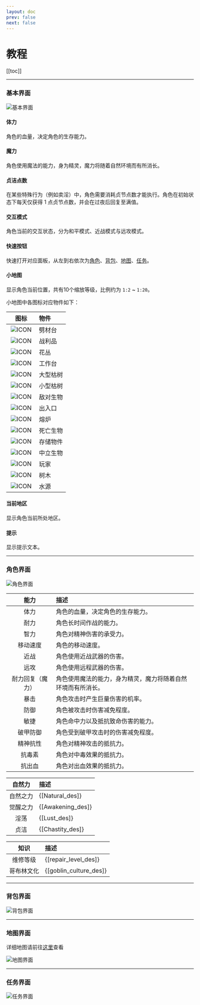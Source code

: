 ```yaml
---
layout: doc
prev: false
next: false
---
```


# 教程

[[toc]]

---

### 基本界面

![基本界面](/img/tutorial/8fa1cd5c98911955.png)

#### 体力

角色的血量，决定角色的生存能力。

#### 魔力

角色使用魔法的能力，身为精灵，魔力将随着自然环境而有所消长。

#### 贞洁点数

在某些特殊行为（例如卖淫）中，角色需要消耗贞节点数才能执行。角色在初始状态下每天仅获得 1 点贞节点数，并会在过夜后回复至满值。

#### 交互模式

角色当前的交互状态，分为和平模式、近战模式与远攻模式。

#### 快速按钮

快速打开对应面板，从左到右依次为[角色](#角色界面)、[背包](#背包界面)、[地图](#地图界面)、[任务](#任务界面)。

#### 小地图

显示角色当前位置，共有10个缩放等级，比例约为 `1:2` ~ `1:20`。

小地图中各图标对应物件如下：

| 图标 | 物件 |
| :-: | :-- |
| ![ICON](/img/icon/6c8675bf71d59713.png) | 劈材台 |
| ![ICON](/img/icon/0de328ec573e5fb2.png) | 战利品 |
| ![ICON](/img/icon/aa398114134edf59.png) | 花丛 |
| ![ICON](/img/icon/0c7f1bd69694072a.png) | 工作台 |
| ![ICON](/img/icon/0dff9121111d8639.png) | 大型枯树 |
| ![ICON](/img/icon/5df1dec2ec47b37b.png) | 小型枯树 |
| ![ICON](/img/icon/b28049e80f64da03.png) | 敌对生物 |
| ![ICON](/img/icon/eddc56570898873c.png) | 出入口 |
| ![ICON](/img/icon/c46a9da2472eb584.png) | 熔炉 |
| ![ICON](/img/icon/3898a51a961985b8.png) | 死亡生物 |
| ![ICON](/img/icon/1c2ca31446a7fb96.png) | 存储物件 |
| ![ICON](/img/icon/4c06fd02cab1ac29.png) | 中立生物 |
| ![ICON](/img/icon/7d7dcb7fb1319133.png) | 玩家 |
| ![ICON](/img/icon/bfccff90504d2e6a.png) | 树木 |
| ![ICON](/img/icon/41e06af7dccc3382.png) | 水源 |

#### 当前地区

显示角色当前所处地区。

#### 提示

显示提示文本。

---

### 角色界面

![角色界面](/img/tutorial/93684a959d3367fa.png)

| 能力 | 描述 |
| :-: | :-- |
| 体力 | 角色的血量，决定角色的生存能力。 |
| 耐力 | 角色长时间作战的能力。 |
| 智力 | 角色对精神伤害的承受力。 |
| 移动速度 | 角色的移动速度。 |
| 近战 | 角色使用近战武器的伤害。 |
| 远攻 | 角色使用远程武器的伤害。 |
| 耐力回复（魔力） | 角色使用魔法的能力，身为精灵，魔力将随着自然环境而有所消长。 |
| 暴击 | 角色攻击时产生巨量伤害的机率。 |
| 防御 | 角色被攻击时伤害减免程度。 |
| 敏捷 | 角色命中力以及抵抗致命伤害的能力。 |
| 破甲防御 | 角色受到破甲攻击时的伤害减免程度。 |
| 精神抗性 | 角色对精神攻击的抵抗力。 |
| 抗毒素 | 角色对中毒效果的抵抗力。 |
| 抗出血 | 角色对出血效果的抵抗力。 |

| 自然力 | 描述 |
| :-: | :-- |
| 自然之力 | \{\[Natural_des\]\} |
| 觉醒之力 | \{\[Awakening_des\]\} |
| 淫荡 | \{\[Lust_des\]\} |
| 贞洁 | \{\[Chastity_des\]\} |

| 知识 | 描述 |
| :-: | :-- |
| 维修等级 | \{\[repair_level_des\]\} |
| 哥布林文化 | \{\[goblin_culture_des\]\} |

---

### 背包界面

![背包界面](/img/tutorial/42a446e2a3062c4f.png)

---

### 地图界面

详细地图请前往[这里](/chs/region/)查看

![地图界面](/img/tutorial/9dc97ba869d805a6.png)

---

### 任务界面

![任务界面](/img/tutorial/462b71e8c684a8a7.png)

<style type="text/css">
  img {max-width: auto; max-height: auto; margin: 0 auto}
  th {min-width: 64px}
</style>
